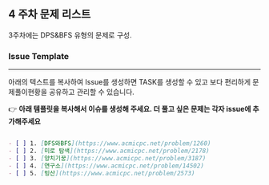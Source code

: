 
## 4 주차 문제 리스트

3주차에는 DPS&BFS 유형의 문제로 구성.

### Issue Template

---

아래의 텍스트를 복사하여 Issue를 생성하면 TASK를 생성할 수 있고 보다 편리하게 문제풀이현황을 공유하고 관리할 수 있습니다.

👉 **아래 템플릿을 복사해서 이슈를 생성해 주세요. 더 풀고 싶은 문제는 각자 issue에 추가해주세요**

```markdown

- [ ] 1. [DFS와BFS](https://www.acmicpc.net/problem/1260)
- [ ] 2. [미로 탐색](https://www.acmicpc.net/problem/2178)
- [ ] 3. [양치기꿍](https://www.acmicpc.net/problem/3187)
- [ ] 4. [연구소](https://www.acmicpc.net/problem/14502)
- [ ] 5. [빙산](https://www.acmicpc.net/problem/2573)

```